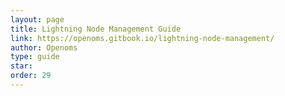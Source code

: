 ```yaml
---
layout: page
title: Lightning Node Management Guide
link: https://openoms.gitbook.io/lightning-node-management/
author: Openoms
type: guide
star: 
order: 29
---
```

